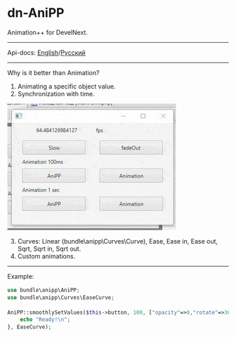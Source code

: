 # dn-AniPP
Animation++ for DevelNext.

---

Api-docs: [English](https://github.com/illa4257/dn-AniPP/blob/master/api-docs/README.md)/[Русский](https://github.com/illa4257/dn-AniPP/blob/master/api-docs/README.ru.md)

---

Why is it better than Animation?
1. Animating a specific object value.
2. Synchronization with time.

![](TSync.gif)

3. Curves: Linear (bundle\anipp\Curves\Curve), Ease, Ease in, Ease out, Sqrt, Sqrt in, Sqrt out.
4. Custom animations.

---

Example:
```php
use bundle\anipp\AniPP;
use bundle\anipp\Curves\EaseCurve;

AniPP::smoothlySetValues($this->button, 100, ["opacity"=>0,"rotate"=>360], function (){
	echo "Ready!\n";
}, EaseCurve);
```

